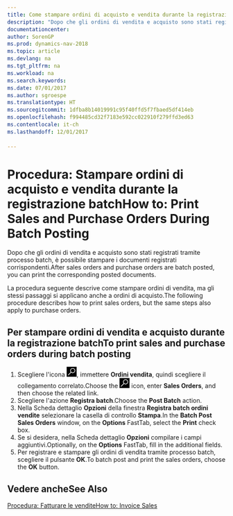 ```yaml
---
title: Come stampare ordini di acquisto e vendita durante la registrazione batch
description: "Dopo che gli ordini di vendita e acquisto sono stati registrati tramite processo batch, è possibile stampare i documenti registrati corrispondenti."
documentationcenter: 
author: SorenGP
ms.prod: dynamics-nav-2018
ms.topic: article
ms.devlang: na
ms.tgt_pltfrm: na
ms.workload: na
ms.search.keywords: 
ms.date: 07/01/2017
ms.author: sgroespe
ms.translationtype: HT
ms.sourcegitcommit: 1dfba8b14019991c95f40ffd5f7fbaed5df414eb
ms.openlocfilehash: f994485cd32f7183e592cc022910f279ffd3ed63
ms.contentlocale: it-ch
ms.lasthandoff: 12/01/2017

---
```

# <a name="how-to-print-sales-and-purchase-orders-during-batch-posting"></a><span data-ttu-id="414da-103">Procedura: Stampare ordini di acquisto e vendita durante la registrazione batch</span><span class="sxs-lookup"><span data-stu-id="414da-103">How to: Print Sales and Purchase Orders During Batch Posting</span></span>
<span data-ttu-id="414da-104">Dopo che gli ordini di vendita e acquisto sono stati registrati tramite processo batch, è possibile stampare i documenti registrati corrispondenti.</span><span class="sxs-lookup"><span data-stu-id="414da-104">After sales orders and purchase orders are batch posted, you can print the corresponding posted documents.</span></span>  

<span data-ttu-id="414da-105">La procedura seguente descrive come stampare ordini di vendita, ma gli stessi passaggi si applicano anche a ordini di acquisto.</span><span class="sxs-lookup"><span data-stu-id="414da-105">The following procedure describes how to print sales orders, but the same steps also apply to purchase orders.</span></span>  

## <a name="to-print-sales-and-purchase-orders-during-batch-posting"></a><span data-ttu-id="414da-106">Per stampare ordini di vendita e acquisto durante la registrazione batch</span><span class="sxs-lookup"><span data-stu-id="414da-106">To print sales and purchase orders during batch posting</span></span>  

1.  <span data-ttu-id="414da-107">Scegliere l'icona ![Cerca pagina o report](../../media/ui-search/search_small.png "icona Cerca pagina o report"), immettere **Ordini vendita**, quindi scegliere il collegamento correlato.</span><span class="sxs-lookup"><span data-stu-id="414da-107">Choose the ![Search for Page or Report](../../media/ui-search/search_small.png "Search for Page or Report icon") icon, enter **Sales Orders**, and then choose the related link.</span></span>  
2.  <span data-ttu-id="414da-108">Scegliere l'azione **Registra batch**.</span><span class="sxs-lookup"><span data-stu-id="414da-108">Choose the **Post Batch** action.</span></span>  
3.  <span data-ttu-id="414da-109">Nella Scheda dettaglio **Opzioni** della finestra **Registra batch ordini vendite** selezionare la casella di controllo **Stampa**.</span><span class="sxs-lookup"><span data-stu-id="414da-109">In the **Batch Post Sales Orders** window, on the **Options** FastTab, select the **Print** check box.</span></span>  
4.  <span data-ttu-id="414da-110">Se si desidera, nella Scheda dettaglio **Opzioni** compilare i campi aggiuntivi.</span><span class="sxs-lookup"><span data-stu-id="414da-110">Optionally, on the **Options** FastTab, fill in the additional fields.</span></span>  
5.  <span data-ttu-id="414da-111">Per registrare e stampare gli ordini di vendita tramite processo batch, scegliere il pulsante **OK**.</span><span class="sxs-lookup"><span data-stu-id="414da-111">To batch post and print the sales orders, choose the **OK** button.</span></span>  

## <a name="see-also"></a><span data-ttu-id="414da-112">Vedere anche</span><span class="sxs-lookup"><span data-stu-id="414da-112">See Also</span></span>  
[<span data-ttu-id="414da-113">Procedura: Fatturare le vendite</span><span class="sxs-lookup"><span data-stu-id="414da-113">How to: Invoice Sales</span></span>](../../sales-how-invoice-sales.md)

